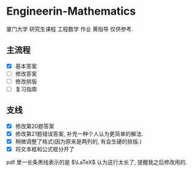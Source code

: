 # Engineerin-Mathematics

厦门大学 研究生课程 工程数学 作业 黄指导 仅供参考.

## 主流程

- [x] 基本答案
- [ ] 修改答案
- [ ] 修改排版
- [ ] 复习指南

## 支线

- [x] 修改第20题答案
- [x] 修改第21题错误答案, 补充一种个人认为更简单的解法.
- [x] 稍微调整了格式(因为原来是两列的, 有会生硬的排版.)
- [x] 将文本框和公式框分开了

pdf 里一长条黑线表示的是 $\LaTeX$ 认为这行太长了, 提醒我之后修改用的.
